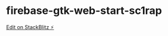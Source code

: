 # firebase-gtk-web-start-sc1rap

[Edit on StackBlitz ⚡️](https://stackblitz.com/edit/firebase-gtk-web-start-sc1rap)